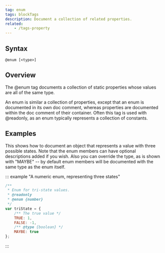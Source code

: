 ```yaml
---
tag: enum
tags: blockTags
description: Document a collection of related properties.
related:
    - /tags-property
---
```


## Syntax

`@enum [<type>]`


## Overview

The @enum tag documents a collection of static properties whose values are all of the same type.

An enum is similar a collection of properties, except that an enum is documented in its own doc
comment, whereas properties are documented within the doc comment of their container. Often this tag
is used with @readonly, as an enum typically represents a collection of constants.


## Examples

This shows how to document an object that represents a value with three possible states. Note that
the enum members can have optional descriptions added if you wish. Also you can override the type,
as is shown with "MAYBE" -- by default enum members will be documented with the same type as the
enum itself.

::: example "A numeric enum, representing three states"

```js
/**
 * Enum for tri-state values.
 * @readonly
 * @enum {number}
 */
var triState = {
    /** The true value */
    TRUE: 1,
    FALSE: -1,
    /** @type {boolean} */
    MAYBE: true
};
```
:::
